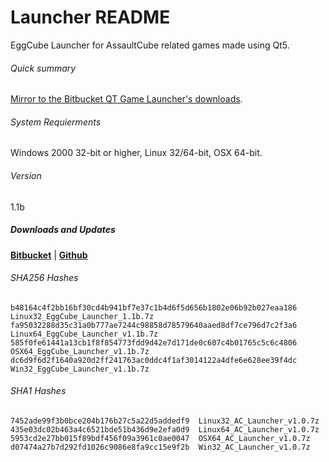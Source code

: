 # Launcher README #

EggCube Launcher for AssaultCube related games made using Qt5. 

###### Quick summary
[Mirror to the Bitbucket QT Game Launcher's downloads](https://bitbucket.org/iguanameow/eggcube_launcher).

###### System Requierments
Windows 2000 32-bit or higher, Linux 32/64-bit, OSX 64-bit.

###### Version
1.1b

##### **Downloads and Updates**
**[Bitbucket](https://bitbucket.org/iguanameow/eggcube_launcher/downloads)** | **[Github](https://github.com/IguanaMeow/eggcube_launcher/releases)**

###### SHA256 Hashes
```
b48164c4f2bb16bf30cd4b941bf7e37c1b4d6f5d656b1802e06b92b027eaa186  Linux32_EggCube_Launcher_1.1b.7z
fa95032288d35c31a0b777ae7244c98858d78579640aaed8df7ce796d7c2f3a6  Linux64_EggCube_Launcher_v1.1b.7z
585f0fe61441a13cb1f8f854773fdd9d42e7d171de0c607c4b01765c5c6c4806  OSX64_EggCube_Launcher_v1.1b.7z
dc6d9f6d2f1640a920d2ff241763ac0ddc4f1af3014122a4dfe6e628ee39f4dc  Win32_EggCube_Launcher_v1.1b.7z
```

###### SHA1 Hashes
```
7452ade99f3b0bce204b176b27c5a22d5addedf9  Linux32_AC_Launcher_v1.0.7z
435e03dc02b463a4c6521bde51b436d9e2efa0d9  Linux64_AC_Launcher_v1.0.7z
5953cd2e27bb015f89bdf456f09a3961c0ae0047  OSX64_AC_Launcher_v1.0.7z
d07474a27b7d292fd1026c9086e8fa9cc15e9f2b  Win32_AC_Launcher_v1.0.7z
```
